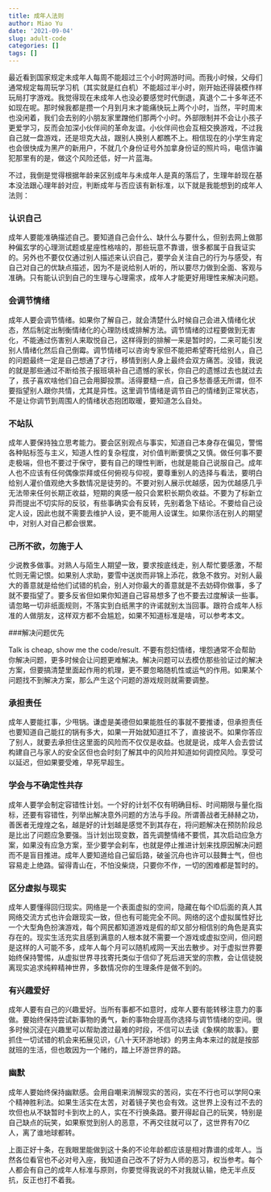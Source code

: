 ```yaml
---
title: 成年人法则
author: Miao Yu
date: '2021-09-04'
slug: adult-code
categories: []
tags: []
---
```


最近看到国家规定未成年人每周不能超过三个小时网游时间。而我小时候，父母们通常规定每周玩学习机（其实就是红白机）不能超过半小时，刚开始还得装模作样玩局打字游戏。我觉得现在未成年人也没必要感觉时代倒退，真退个二十多年还不如现在呢。那时候我都是攒一个月到月末才能痛快玩上两个小时，当然，平时周末也没闲着，我们会去别的小朋友家里蹭他们那两个小时。外部限制并不会让小孩子更爱学习，反而会加深小伙伴间的革命友谊。小伙伴间也会互相交换游戏，不过我自己就一盘游戏，还是坦克大战，跟别人换别人都瞧不上。相信现在的小学生肯定也会很快成为黑产的新用户，不就几个身份证号外加拿身份证的照片吗，电信诈骗犯那里有的是，做这个风险还低，好一片蓝海。

不过，我倒是觉得根据年龄来区别成年与未成年人是真的落后了，生理年龄现在基本没法跟心理年龄对应，判断成年与否应该有新标准，以下就是我能想到的成年人法则：

### 认识自己

成年人要能准确描述自己。要知道自己会什么、缺什么与要什么，但别去网上做那种偏玄学的心理测试题或星座性格啥的，那些玩意不靠谱，很多都属于自我证实的。另外也不要仅仅通过别人描述来认识自己，要学会关注自己的行为与感受，有自己对自己的优缺点描述，因为不是说给别人听的，所以要尽力做到全面、客观与准确。只有能认识到自己的生理与心理需求，成年人才能更好用理性来解决问题。

### 会调节情绪

成年人要会调节情绪。如果你了解自己，就会清楚什么时候自己会进入情绪化状态，然后制定出制衡情绪化的心理防线或排解方法。调节情绪的过程要做到无害化，不能通过伤害别人来取悦自己，这样得到的排解一来是暂时的，二来可能引发别人情绪化然后自己倒霉。调节情绪可以咨询专家但不能把希望寄托给别人，自己的问题最终一定是自己想通了才行，移情到别人身上最终会双方痛苦。没错，我说的就是那些通过不断给孩子报班填补自己遗憾的家长，你自己的遗憾过去也就过去了，孩子喜欢啥他们自己会用脚投票。活得要糙一点，自己多愁善感无所谓，但不要指望别人跟你共情，尤其是异性。这里调节情绪是调节自己的情绪到正常状态，不是让你调节到周围人的情绪状态抱团取暖，要知道怎么自处。

### 不站队

成年人要保持独立思考能力。要会区别观点与事实，知道自己本身存在偏见，警惕各种贴标签与主义，知道人性的复杂程度，对价值判断要慎之又慎。做任何事不要走极端，但也不要过于保守，要有自己的理性判断，也就是能自己说服自己。成年人也不应该有任何偶像崇拜或任何俯视与仰视，要尊重别人的选择与看法，要明白给别人灌价值观绝大多数情况是徒劳的。不要对别人展示优越感，因为优越感几乎无法带来任何长期正收益，短期的爽感一般只会累积长期负收益。不要为了标新立异而提出不切实际的反驳，有些事确实会有反转，先别着急下结论。不要给自己设定人设，因此也就不需要去维护人设，更不能用人设谋生。如果你活在别人的期望中，对别人对自己都会很累。

### 己所不欲，勿施于人

少说教多做事。对熟人与陌生人期望一致，要求按底线走，别人帮忙要感激，不帮忙则无需记恨。如果别人求助，要雪中送炭而非锦上添花，救急不救穷。对别人最大的善意就是给他们试错的机会，别人对你最大的善意就是不去妨碍你做事，多了就不要指望了。要多反省但如果你知道自己容易想多了也不要去过度解读一些事。请忽略一切非纸面规则，不落实到白纸黑字的许诺就别太当回事。跟符合成年人标准的人做朋友，这样双方都不会尴尬，如果不知道标准是啥，可以参考本文。

###解决问题优先

Talk is cheap, show me the code/result. 不要有怨妇情绪，埋怨通常不会帮助你解决问题，更多时候会让问题更难解决。解决问题可以去模仿那些验证过的解决方案，但要搞清楚里面起作用的机理，更不要忽略随机性或运气的作用。如果某个问题找不到解决方案，那么产生这个问题的游戏规则就需要调整。

### 承担责任

成年人要能扛事，少甩锅。谦虚是美德但如果能胜任的事就不要推诿，但承担责任也要知道自己能扛的锅有多大，如果一开始就知道扛不了，直接说不。如果你答应了别人，就要去承担住这里面的风险而不仅仅是收益。也就是说，成年人会去尝试构建自己与家人的安全区但也会时刻了解其中的风险并知道如何调控风险。享受可以延迟，但如果要受难，早死早超生。

### 学会与不确定性共存

成年人要学会制定容错性计划。一个好的计划不仅有明确目标、时间期限与量化指标，还要有容错性，列举出解决意外问题的方法与手段。所谓善战者无赫赫之功，善医者无煌煌之名，越是好的计划越是感觉不到其存在，将问题解决在预防阶段总是比出了问题应急要强。当计划出现变数，首先调整情绪不要慌，其次启动应急方案，如果没有应急方案，至少要学会刹车，也就是停止推进计划来找原因解决问题而不是盲目推进。成年人要知道给自己留后路，破釜沉舟也许可以鼓舞士气，但也容易走上绝路。留得青山在，不怕没柴烧，只要你不作，一切的困难都是暂时的。

### 区分虚拟与现实

成年人要懂得回归现实。网络是一个表面虚拟的空间，隐藏在每个ID后面的真人其网络交流方式也许会跟现实一致，但也有可能完全不同。网络的这个虚拟属性好比一个大型角色扮演游戏，每个网民都知道游戏是假的却又部分相信别的角色是真实存在的。现实生活充实且感到满意的人根本就不需要一个游戏或虚拟空间，但问题是这样的人可能不多，成年人每个月可以随机戒网一天出去散步。对于虚拟世界要始终保持警惕，从虚拟世界寻找寄托类似于信仰了死后进天堂的宗教，会让信徒脱离现实追求纯粹精神世界，多数情况你的生理条件是做不到的。

### 有兴趣爱好

成年人要有自己的兴趣爱好。当所有事都不如意时，成年人要有能转移注意力的事做。要始终保持尝试新事物的勇气，新的事物会提高你选择与调节情绪的空间。很多时候沉浸在兴趣里可以帮助渡过最难的时段，不信可以去读《象棋的故事》。要抓住一切试错的机会来拓展见识，《八十天环游地球》的男主角本来过的就是按部就班的生活，但也敢因为一个赌约，踏上环游世界的路。

### 幽默

成年人要始终保持幽默感。会用自嘲来消解现实的苦闷，实在不行也可以学阿Q来个精神胜利法。如果生活实在太苦，对着镜子笑也会有效。这世界上没有过不去的坎但也从不缺暂时卡到坎上的人，实在不行换条路。要开得起自己的玩笑，特别是自己缺点的玩笑，如果察觉到别人的恶意，不再交往就可以了，这世界有70亿人，离了谁地球都转。

上面正好十条，在我眼里能做到这十条的不论年龄都应该是相对靠谱的成年人。当然各位看官也不必对号入座，我知道自己改不了好为人师的恶习，权当参考。每个人都会有自己的成年人标准与原则，你要觉得我说的不对我就认输，绝无半点反抗，反正也打不着我。
